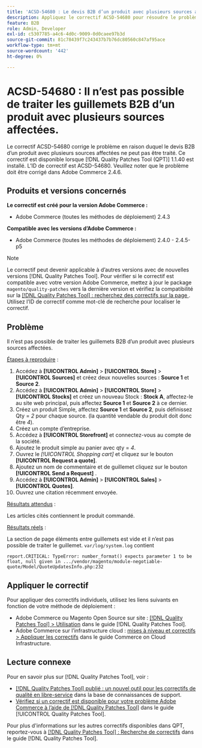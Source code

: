 ```yaml
---
title: 'ACSD-54680 : Le devis B2B d’un produit avec plusieurs sources affectées ne peut pas être traité.'
description: Appliquez le correctif ACSD-54680 pour résoudre le problème Adobe Commerce en raison duquel le devis B2B pour un produit avec plusieurs sources affectées ne peut pas être traité.
feature: B2B
role: Admin, Developer
exl-id: c5307785-a4c6-4d0c-9009-0d0caee97b3d
source-git-commit: 81c78439f7c243437b7b76dc80560c847af95ace
workflow-type: tm+mt
source-wordcount: '442'
ht-degree: 0%

---
```


# ACSD-54680 : Il n’est pas possible de traiter les guillemets B2B d’un produit avec plusieurs sources affectées.

Le correctif ACSD-54680 corrige le problème en raison duquel le devis B2B d’un produit avec plusieurs sources affectées ne peut pas être traité. Ce correctif est disponible lorsque [!DNL Quality Patches Tool (QPT)] 1.1.40 est installé. L’ID de correctif est ACSD-54680. Veuillez noter que le problème doit être corrigé dans Adobe Commerce 2.4.6.

## Produits et versions concernés

**Le correctif est créé pour la version Adobe Commerce :**

* Adobe Commerce (toutes les méthodes de déploiement) 2.4.3

**Compatible avec les versions d’Adobe Commerce :**

* Adobe Commerce (toutes les méthodes de déploiement) 2.4.0 - 2.4.5-p5

>[!NOTE]
>
>Le correctif peut devenir applicable à d’autres versions avec de nouvelles versions [!DNL Quality Patches Tool]. Pour vérifier si le correctif est compatible avec votre version Adobe Commerce, mettez à jour le package `magento/quality-patches` vers la dernière version et vérifiez la compatibilité sur la [[!DNL Quality Patches Tool] : recherchez des correctifs sur la page ](https://experienceleague.adobe.com/tools/commerce-quality-patches/index.html?lang=fr). Utilisez l’ID de correctif comme mot-clé de recherche pour localiser le correctif.

## Problème

Il n’est pas possible de traiter les guillemets B2B d’un produit avec plusieurs sources affectées.

<u>Étapes à reproduire</u> :

1. Accédez à **[!UICONTROL Admin]** > **[!UICONTROL Store]** > **[!UICONTROL Sources]** et créez deux nouvelles sources : **Source 1** et **Source 2**.
1. Accédez à **[!UICONTROL Admin]** > **[!UICONTROL Store]** > **[!UICONTROL Stocks]** et créez un nouveau Stock : **Stock A**, affectez-le au site web principal, puis affectez **Source 1** et **Source 2** à ce dernier.
1. Créez un produit Simple, affectez **Source 1** et **Source 2**, puis définissez Qty = *2* pour chaque source. (la quantité vendable du produit doit donc être *4*).
1. Créez un compte d’entreprise.
1. Accédez à **[!UICONTROL Storefront]** et connectez-vous au compte de la société.
1. Ajoutez le produit simple au panier avec qty = *4*.
1. Ouvrez le *[!UICONTROL Shopping cart]* et cliquez sur le bouton **[!UICONTROL Request a quote]**.
1. Ajoutez un nom de commentaire et de guillemet cliquez sur le bouton **[!UICONTROL Send a Request]** .
1. Accédez à **[!UICONTROL Admin]** > **[!UICONTROL Sales]** > **[!UICONTROL Quotes]**.
1. Ouvrez une citation récemment envoyée.

<u>Résultats attendus</u> :

Les articles cités contiennent le produit commandé.

<u>Résultats réels</u> :

La section de page éléments entre guillemets est vide et il n’est pas possible de traiter le guillemet.
`var/log/system.log` contient

```
report.CRITICAL: TypeError: number_format() expects parameter 1 to be float, null given in .../vendor/magento/module-negotiable-quote/Model/QuoteUpdatesInfo.php:232
```

## Appliquer le correctif

Pour appliquer des correctifs individuels, utilisez les liens suivants en fonction de votre méthode de déploiement :

* Adobe Commerce ou Magento Open Source sur site : [[!DNL Quality Patches Tool] > Utilisation](/help/tools/quality-patches-tool/usage.md) dans le guide [!DNL Quality Patches Tool].
* Adobe Commerce sur l’infrastructure cloud : [mises à niveau et correctifs > Appliquer les correctifs](https://experienceleague.adobe.com/docs/commerce-cloud-service/user-guide/develop/upgrade/apply-patches.html?lang=fr) dans le guide Commerce on Cloud Infrastructure.

## Lecture connexe

Pour en savoir plus sur [!DNL Quality Patches Tool], voir :

* [[!DNL Quality Patches Tool] publié : un nouvel outil pour les correctifs de qualité en libre-service](https://experienceleague.adobe.com/fr/docs/commerce-knowledge-base/kb/announcements/commerce-announcements/magento-quality-patches-released-new-tool-to-self-serve-quality-patches) dans la base de connaissances de support.
* [Vérifiez si un correctif est disponible pour votre problème Adobe Commerce à l’aide de  [!DNL Quality Patches Tool]](/help/tools/quality-patches-tool/patches-available-in-qpt/check-patch-for-magento-issue-with-magento-quality-patches.md) dans le guide [!UICONTROL Quality Patches Tool].


Pour plus d&#39;informations sur les autres correctifs disponibles dans QPT, reportez-vous à [[!DNL Quality Patches Tool] : Recherche de correctifs](https://experienceleague.adobe.com/tools/commerce-quality-patches/index.html?lang=fr) dans le guide [!DNL Quality Patches Tool].
